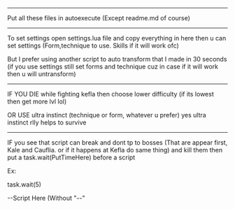 ------
Put all these files in autoexecute (Except readme.md of course)

--------
To set settings open settings.lua file and copy everything in here then u can set settings (Form,technique to use. Skills if it will work ofc)

But I prefer using another script to auto transform that I made in 30 seconds (if you use settings still set forms and technique cuz in case if it will work then u will untransform)

---
IF YOU DIE while fighting kefla then choose lower difficulty (if its lowest then get more lvl lol)

OR USE ultra instinct (technique or form, whatever u prefer)
yes ultra instinct rlly helps to survive

---

IF you see that script can break and dont tp to bosses (That are appear first, Kale and Cauflia. or if it happens at Kefla do same thing) and kill them then put a task.wait(PutTimeHere) before a script

Ex:

task.wait(5)

--Script Here (Without "--"
